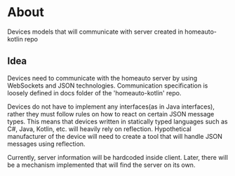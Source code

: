# About
Devices models that will communicate with server created in homeauto-kotlin repo

## Idea

Devices need to communicate with the homeauto server by using WebSockets and JSON technologies.
Communication specification is loosely defined in docs folder of the 'homeauto-kotlin' repo.

Devices do not have to implement any interfaces(as in Java interfaces), rather they must follow rules on how to react on certain JSON message types.
This means that devices written in statically typed languages such as C#, Java, Kotlin, etc. will heavily rely on reflection.
Hypothetical manufacturer of the device will need to create a tool that will handle JSON messages using reflection. 

Currently, server information will be hardcoded inside client. Later, there will be a mechanism implemented that will find the server on its own.
 